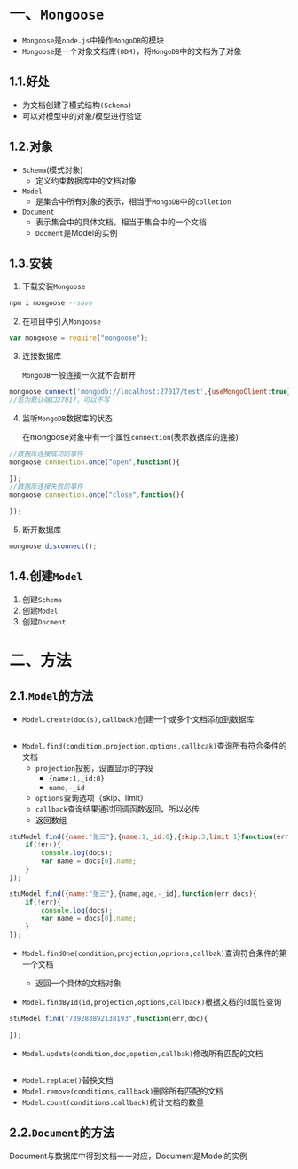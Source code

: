 # 一、`Mongoose`

- `Mongoose`是`node.js`中操作`MongoDB`的模块
- `Mongoose`是一个对象文档库`(ODM)`，将`MongoDB`中的文档为了对象

## 1.1.好处

- 为文档创建了模式结构`(Schema)`
- 可以对模型中的对象/模型进行验证

## 1.2.对象

- `Schema`(模式对象)
  - 定义约束数据库中的文档对象
- `Model`
  - 是集合中所有对象的表示，相当于`MongoDB`中的`colletion`
- `Document`
  - 表示集合中的具体文档，相当于集合中的一个文档
  - `Docment`是Model的实例

## 1.3.安装

1. 下载安装`Mongoose`

```sql
npm i mongoose --save
```

2. 在项目中引入`Mongoose`

```js
var mongoose = require("mongoose");
```

3. 连接数据库

   `MongoDB`一般连接一次就不会断开

```js
mongoose.connect('mongodb://localhost:27017/test',{useMongoClient:true});
//若为默认端口27017，可以不写
```

4. 监听`MongoDB`数据库的状态

   在mongoose对象中有一个属性`connection`(表示数据库的连接)

```js
//数据库连接成功的事件
mongoose.connection.once("open",function(){
    
});
//数据库连接失败的事件
mongoose.connection.once("close",function(){
    
});
```

5. 断开数据库

```js
mongoose.disconnect();
```

## 1.4.创建`Model`

1. 创建`Schema`
2. 创建`Model`
3. 创建`Docment`



# 二、方法

## 2.1.`Model`的方法

- `Model.create(doc(s),callback)`创建一个或多个文档添加到数据库

```js

```

- `Model.find(condition,projection,options,callbcak)`查询所有符合条件的文档
  - `projection`投影，设置显示的字段
    - `{name:1,_id:0}`
    - `name,-_id`
  - `options`查询选项（skip、limit）
  - `callback`查询结果通过回调函数返回，所以必传
  - 返回数组

```js
stuModel.find({name:"张三"},{name:1,_id:0},{skip:3,limit:1}function(err,docs){
    if(!err){
		console.log(docs);
        var name = docs[0].name;
    }
});
```

```js
stuModel.find({name:"张三"},{name,age,-_id},function(err,docs){
    if(!err){
		console.log(docs);
        var name = docs[0].name;
    }
});
```

- `Model.findOne(condition,projection,oprions,callbak)`查询符合条件的第一个文档

  - 返回一个具体的文档对象

- `Model.findById(id,projection,options,callback)`根据文档的id属性查询

```js
stuModel.find("739283892138193",function(err,doc){
    
});
```

- `Model.update(condition,doc,opetion,callbak)`修改所有匹配的文档

```js

```

- `Model.replace()`替换文档
- `Model.remove(conditions,callback)`删除所有匹配的文档
- `Model.count(conditions.callback)`统计文档的数量

## 2.2.`Document`的方法

Document与数据库中得到文档一一对应，Document是Model的实例


